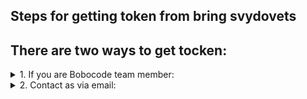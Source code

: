 ## Steps for getting token from bring svydovets

## There are two ways to get tocken:

<details>
<summary> 1. If you are Bobocode team member: </summary> 

a. Go to Slack Java Ultimate 2022 workspace     
b. Choose yourself, and send to yourself this message    
```
bring-svydovets-token
```
![Screenshot 2022-08-05 234421](https://user-images.githubusercontent.com/55089853/183160218-3c740076-c799-4ce1-86fb-981062a05bd1.png)
![Screenshot 2022-08-05 234506](https://user-images.githubusercontent.com/55089853/183161808-adfaa554-1489-4537-9da4-582c2c5fef7f.png)
</details>

<details>
<summary> 2. Contact as via email: </summary> 

```
bring.svydovets.team@gmail.com
```

</details>

